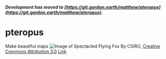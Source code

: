 ***Development has moved to [https://git.gordon.earth/matthew/pteropus](https://git.gordon.earth/matthew/pteropus).***

# pteropus
Make beautiful maps
![Image of Spectacled Flying Fox](CSIRO_ScienceImage_3220_Spectacled_flying_fox.jpg)
By CSIRO, [Creative Commons Attribution 3.0](https://creativecommons.org/licenses/by/3.0) [Link](https://commons.wikimedia.org/w/index.php?curid=35476047)

